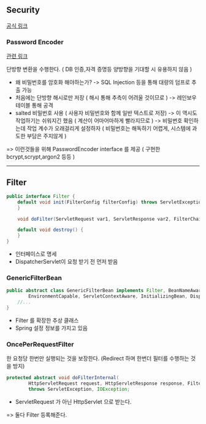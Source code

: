 ## Security

[공식 링크](https://docs.spring.io/spring-security/reference/index.html)

### Password Encoder

[관련 링크](https://docs.spring.io/spring-security/reference/features/authentication/password-storage.html)

단방향 변환을 수행한다.
( DB 인증,자격 증명등 양방향을 기대할 시 유용하지 않음 )

- 왜 비밀번호를 암호화 해야하는가?
  -> SQL Injection 등을 통해 대량의 덤프로 추출 가능
- 처음에는 단방향 해시로만 저장 ( 해시 통해 추측이 어려울 것이므로 )
  -> 레인보우 테이블 통해 공격
- salted 비밀번호 사용 ( 사용자 비밀번호와 함께 일반 텍스트로 저장)
  -> 이 역시도 작업하기는 쉬워지긴 했음 ( 계산이 어마어마하게 빨라지므로 )
  -> 비밀번호 확인하는데 작업 계수가 오래걸리게 설정하자 ( 비밀번호는 해독하기 어렵게, 시스템에 과도한 부담은 주지않게 )

=> 이런것들을 위해 PasswordEncoder interface 를 제공
( 구현한 bcrypt,scrypt,argon2 등등 )

---

## Filter

```java
public interface Filter {
    default void init(FilterConfig filterConfig) throws ServletException {
    }

    void doFilter(ServletRequest var1, ServletResponse var2, FilterChain var3) throws IOException, ServletException;

    default void destroy() {
    }
}
```
- 인터페이스로 명세
- DispatcherServlet이 요청 받기 전 먼저 받음

### GenericFilterBean
```java
public abstract class GenericFilterBean implements Filter, BeanNameAware, EnvironmentAware,
        EnvironmentCapable, ServletContextAware, InitializingBean, DisposableBean {
    //...
}
```
- Filter 를 확장한 추상 클래스
- Spring 설정 정보를 가지고 있음

### OncePerRequestFilter

한 요청당 한번만 실행되는 것을 보장한다.
(Redirect 하며 한번더 필터를 수행하는 것을 방지)

```java
protected abstract void doFilterInternal(
        HttpServletRequest request, HttpServletResponse response, FilterChain filterChain)
        throws ServletException, IOException;
```
- ServletRequest 가 아닌 HttpServlet 으로 받는다.

=> 둘다 Filter 등록해준다.
